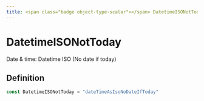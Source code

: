 ```yaml
---
title: <span class="badge object-type-scalar"></span> DatetimeISONotToday
---
```

# <span class="badge object-type-scalar"></span> DatetimeISONotToday

Date & time: Datetime ISO (No date if today)

## Definition

```go
const DatetimeISONotToday = "dateTimeAsIsoNoDateIfToday"
```
